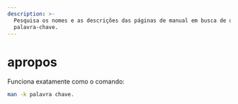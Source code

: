 ```yaml
---
description: >-
  Pesquisa os nomes e as descrições das páginas de manual em busca de uma
  palavra-chave.
---
```


# apropos

Funciona exatamente como o comando:

```bash
man -k palavra chave.
```
